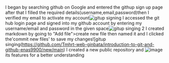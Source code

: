 
I began by searching github on Google and entered the githup sign up page after that I filled the required details(username,email,password)then I verified my email to activate my account![gitup signing](https://github.com/signup?source=form-home-signup&user_email=enasmohammed%40gmali.com)
I accessed the git hub login page and signed into my github account by entering my username/email and password in the given space![gitup singing 2](https://accounts.google.com/v3/signin/challenge/pwd?TL=AO-GBTf3n4SeZIlmO5fXcMJtmzCppZ5-b1n75gcsIP9_zSwDLoGH7sMEJWc21w3A&checkConnection&checkedDomains&cid=1&continue=https%3A%2F%2Fclassroom.google.com%2Fc%2FNzMwMjUzNTU4OTA1%2Fm%2FNzQ0MzIzMzUzNTIx%2Fdetails&ddm=1&dsh=S1259466758%3A1736867406863196&flowEntry=ServiceLogin&flowName=GlifWebSignIn&ifkv=AVdkyDnHNP3vfMtMTjUdm64gS1n2XOHLgYYvEokcl6-6ua_SNJ9b1AwDT307GeLJXcPYoFCY_wYn4g&pstMsg=0&authuser=1)
I created markdown by going to "Add file">create new file then named it and I clicked the'commit new files' to save my changes![gitup singing(https://github.com/Tmhrt-web-ginbata/introduction-to-git-and-github-enas9900/new/main)
I created a new public repository and ![image](https://github.com/user-attachments/assets/86749920-8bef-4059-9724-db5b9d644453)
 its features for a better understanding
